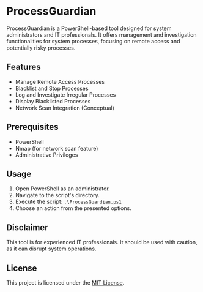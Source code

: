 # ProcessGuardian

ProcessGuardian is a PowerShell-based tool designed for system administrators and IT professionals. It offers management and investigation functionalities for system processes, focusing on remote access and potentially risky processes.

## Features

- Manage Remote Access Processes
- Blacklist and Stop Processes
- Log and Investigate Irregular Processes
- Display Blacklisted Processes
- Network Scan Integration (Conceptual)

## Prerequisites

- PowerShell
- Nmap (for network scan feature)
- Administrative Privileges

## Usage

1. Open PowerShell as an administrator.
2. Navigate to the script's directory.
3. Execute the script: `.\ProcessGuardian.ps1`
4. Choose an action from the presented options.

## Disclaimer

This tool is for experienced IT professionals. It should be used with caution, as it can disrupt system operations.

## License

This project is licensed under the [MIT License](LICENSE).
